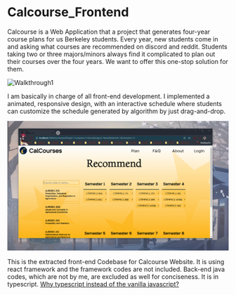 # Calcourse_Frontend

Calcourse is a Web Application that a project that generates four-year course plans for us Berkeley students. Every year, new students come in and asking what courses are recommended on discord and reddit. Students taking two or three majors/minors always find it complicated to plan out their courses over the four years. We want to offer this one-stop solution for them.

![Walkthrough1](/Calcourse1.gif?raw=true)

I am basically in charge of all front-end development. I implemented a animated, responsive design, with an interactive schedule where students can customize the schedule generated by algorithm by just drag-and-drop.

![Responsive Design](/Calcourse2.gif?raw=true)

This is the extracted front-end Codebase for Calcourse Website. It is using react framework and the framework codes are not included. Back-end java codes, which are not by me, are excluded as well for conciseness. It is in typescript. [Why typescript instead of the vanilla javascript?](https://stackoverflow.com/questions/12694530/what-is-typescript-and-why-would-i-use-it-in-place-of-javascript)

